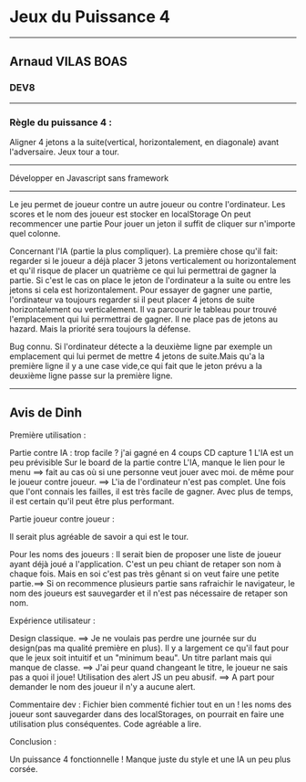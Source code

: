 # Jeux du Puissance 4
*******************

## Arnaud VILAS BOAS
### DEV8

*******************

### Règle du puissance 4 :

Aligner 4 jetons a la suite(vertical, horizontalement, en diagonale) avant l'adversaire.
Jeux tour a tour.

*******************
Développer en Javascript sans framework

*******************

Le jeu permet de joueur contre un autre joueur ou contre l'ordinateur.
Les scores et le nom des joueur est stocker en localStorage
On peut recommencer une partie
Pour jouer un jeton il suffit de cliquer sur n'importe quel colonne.

Concernant l'IA (partie la plus compliquer).
La première chose qu'il fait:
regarder si le joueur a déjà placer 3 jetons verticalement ou horizontalement et qu'il risque de placer un quatrième ce qui lui permettrai de gagner la partie. Si c'est le cas on place le jeton de l'ordinateur a la suite ou entre les jetons si cela est horizontalement.
Pour essayer de gagner une partie, l'ordinateur va toujours regarder si il peut placer 4 jetons de suite horizontalement ou verticalement.
Il va parcourir le tableau pour trouvé l'emplacement qui lui permettrai de gagner. Il ne place pas de jetons au hazard.
Mais la priorité sera toujours la défense.

Bug connu.
Si l'ordinateur détecte a la deuxième ligne par exemple un emplacement qui lui permet de mettre 4 jetons de suite.Mais qu'a la première ligne il y a une case vide,ce qui fait que le jeton prévu a la deuxième ligne passe sur la première ligne.


*******************
## Avis de Dinh

Première utilisation :

Partie contre IA : trop facile ? j'ai gagné en 4 coups CD capture 1
L'IA est un peu prévisible
Sur le board de la partie contre L'IA, manque le lien pour le menu ==> fait
au cas où si une personne veut jouer avec moi. de même pour le joueur contre joueur.
==> L'ia de l'ordinateur n'est pas complet. Une fois que l'ont connais les failles, il est très facile de gagner. Avec plus de temps, il est certain qu'il peut être plus performant.

Partie joueur contre joueur :

Il serait plus agréable de savoir a qui est le tour.

Pour les noms des joueurs : Il serait bien de proposer une liste de joueur ayant déjà joué a l'application. C'est un peu chiant de retaper son nom à chaque fois. Mais en soi c'est pas très gênant si on veut faire une petite partie.==> Si on recommence plusieurs partie sans rafraichir le navigateur, le nom des joueurs est sauvegarder et il n'est pas nécessaire de retaper son nom.



Expérience utilisateur :

Design classique. ==> Je ne voulais pas perdre une journée sur du design(pas ma qualité première en plus). Il y a largement ce qu'il faut pour que le jeux soit intuitif et un "minimum beau".
  Un titre parlant mais qui manque de classe. ==> J'ai peur quand changeant le titre, le joueur ne sais pas a quoi il joue!
Utilisation des alert JS un peu abusif. ==> A part pour demander le nom des joueur il n'y a aucune alert.

Commentaire dev :
Fichier bien commenté
fichier tout en un !
les noms des joueur sont sauvegarder dans des localStorages, on pourrait en faire une utilisation plus conséquentes.
Code agréable a lire.


Conclusion :

Un puissance 4 fonctionnelle ! Manque juste du style et une IA un peu plus corsée.
